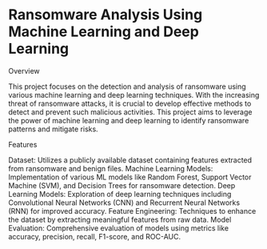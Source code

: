 # Ransomware Analysis Using Machine Learning and Deep Learning


Overview

This project focuses on the detection and analysis of ransomware using various machine learning and deep learning techniques. With the increasing threat of ransomware attacks, it is crucial to develop effective methods to detect and prevent such malicious activities. This project aims to leverage the power of machine learning and deep learning to identify ransomware patterns and mitigate risks.

Features

Dataset: Utilizes a publicly available dataset containing features extracted from ransomware and benign files.
Machine Learning Models: Implementation of various ML models like Random Forest, Support Vector Machine (SVM), and Decision Trees for ransomware detection.
Deep Learning Models: Exploration of deep learning techniques including Convolutional Neural Networks (CNN) and Recurrent Neural Networks (RNN) for improved accuracy.
Feature Engineering: Techniques to enhance the dataset by extracting meaningful features from raw data.
Model Evaluation: Comprehensive evaluation of models using metrics like accuracy, precision, recall, F1-score, and ROC-AUC.
